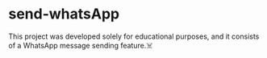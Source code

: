 # send-whatsApp
This project was developed solely for educational purposes, and it consists of a WhatsApp message sending feature.☠️
